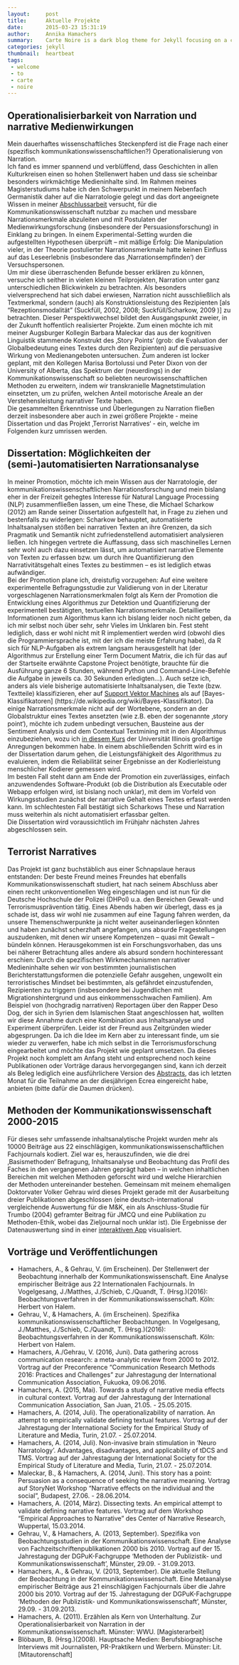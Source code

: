 ```yaml
---
layout:     post
title:      Aktuelle Projekte
date:       2015-03-23 15:31:19
author:     Annika Hamachers
summary:    Carte Noire is a dark blog theme for Jekyll focusing on a clear reading experience.
categories: jekyll
thumbnail:  heartbeat
tags:
 - welcome
 - to
 - carte
 - noire
---
```


<span itemprop="articleBody"><h2 id="operationalisierbarkeit-von-narration-und-narrative-medienwirkungen">Operationalisierbarkeit von Narration und narrative Medienwirkungen</h2>
<p>Mein dauerhaftes wissenschaftliches Steckenpferd ist die Frage nach einer (spezifisch kommunikationswissenschaftlichen?) Operationalisierung von Narration. <br />
Ich fand es immer spannend und verblüffend, dass Geschichten in allen Kulturkreisen einen so hohen Stellenwert haben und dass sie scheinbar besonders wirkmächtige Medieninhalte sind. Im Rahmen meines Magisterstudiums habe ich den Schwerpunkt in meinem Nebenfach Germanistik daher auf die Narratologie gelegt und das dort angeeignete Wissen in meiner <a href="http://www.annika-hamachers.de/pdfs/magister.pdf">Abschlussarbeit</a> versucht, für die Kommunikationswissenschaft nutzbar zu machen und messbare Narrationsmerkmale abzuleiten und mit Postulaten der Medienwirkungsforschung (insbesondere der Persuasionsforschung) in Einklang zu bringen. In einem Experimental-Setting wurden die aufgestellten Hypothesen überprüft – mit mäßige Erfolg: Die Manipulation vieler, in der Theorie postulierter Narrationsmerkmale hatte keinen Einfluss auf das Leseerlebnis (insbesondere das ‚Narrationsempfinden‘) der Versuchspersonen. <br />
Um mir diese überraschenden Befunde besser erklären zu können, versuche ich seither in vielen kleinen Teilprojekten, Narration unter ganz unterschiedlichen Blickwinkeln zu betrachten. Als besonders vielversprechend hat sich dabei erwiesen, Narration nicht ausschließlich als Textmerkmal, sondern (auch) als Konstruktionsleistung des Rezipienten [als “Rezeptionsmodalität” (Suckfüll, 2002, 2008; Suckfüll/Scharkow, 2009 )] zu betrachten.  Dieser Perspektivwechsel bildet den Ausgangspunkt zweier, in der Zukunft hoffentlich realisierter Projekte. Zum einen möchte ich mit meiner Augsburger Kollegin Barbara Maleckar das aus der kognitiven Linguistik stammende Konstrukt des ‚Story Points‘  (grob: die Evaluation der Globalbedeutung eines Textes durch den Rezipienten) auf die persuasive Wirkung von Medienangeboten untersuchen. Zum anderen ist locker geplant, mit den Kollegen Marisa Bortolussi und Peter Dixon von der University of Alberta, das Spektrum der (neuerdings) in der Kommunikationswissenschaft so beliebten neurowissenschaftlichen Methoden zu erweitern, indem wir transkranielle Magnetstimulation einsetzten, um zu prüfen, welchen Anteil motorische Areale an der Verstehensleistung narrativer Texte haben. <br />
Die gesammelten Erkenntnisse und Überlegungen zu Narration fließen derzeit insbesondere aber auch in zwei größere Projekte  - meine Dissertation und das Projekt  ‚Terrorist Narratives‘ - ein, welche im Folgenden kurz umrissen werden.</p>

<h2 id="dissertation-mglichkeiten-der-semi-automatisierten-narrationsanalyse">Dissertation: Möglichkeiten der (semi-)automatisierten Narrationsanalyse</h2>
<p>In meiner Promotion, möchte ich mein Wissen aus der Narratologie, der kommunikationswissenschaftlichen Narrationsforschung und mein bislang eher in der Freizeit gehegtes Interesse für Natural Language Processing (NLP) zusammenfließen lassen, um eine These, die Michael Scharkow (2012) am Rande seiner Dissertation aufgestellt hat, in Frage zu ziehen und bestenfalls zu widerlegen:  Scharkow behauptet, automatisierte Inhaltsanalysen stößen bei narrativen Texten an ihre Grenzen, da sich Pragmatik und Semantik nicht zufriedenstellend automatisiert analysieren ließen. Ich hingegen vertrete die Auffassung, dass sich maschinelles Lernen sehr wohl auch dazu einsetzen lässt, um automatisiert narrative Elemente von Texten zu erfassen bzw. um durch ihre Quantifizierung den Narrativitätsgehalt eines Textes zu bestimmen – es ist lediglich etwas aufwändiger. <br />
Bei der Promotion plane ich, dreistufig vorzugehen: Auf eine weitere experimentelle Befragungsstudie zur Validierung von in der Literatur vorgeschlagenen Narrationsmerkmalen folgt als Kern der Promotion die Entwicklung eines Algorithmus zur Detektion und Quantifizierung der experimentell bestätigten, textuellen Narrationsmerkmale. Detaillierte Informationen zum Algorithmus kann ich bislang leider noch nicht geben, da ich mir selbst noch über sehr, sehr  Vieles im Unklaren bin. Fest steht lediglich, dass er wohl nicht mit R implementiert werden wird (obwohl dies die Programmiersprache ist, mit der ich die meiste Erfahrung habe), da R sich für NLP-Aufgaben als extrem langsam herausgestellt hat (der Algorithmus zur Erstellung einer Term Document Matrix, die ich für das auf der Startseite erwähnte Capstone Project benötigte, brauchte für die Ausführung ganze 6 Stunden, während Python und Command-Line-Befehle die Aufgabe in jeweils ca. 30 Sekunden erledigten…). Auch setze ich, anders als viele bisherige automatisierte Inhaltsanalysen, die Texte (bzw. Textteile) klassifizieren, eher auf <a href="https://de.wikipedia.org/wiki/Support_Vector_Machine">Support Vektor Machines</a> als auf [Bayes-Klassifikatoren] (https://de.wikipedia.org/wiki/Bayes-Klassifikator). Da einige Narrationsmerkmale nicht auf der Wortebene, sondern an der Globalstruktur eines Textes ansetzten (wie z.B. eben der sogenannte ‚story point‘), möchte ich zudem unbedingt versuchen, Bausteine aus der Sentiment Analysis und dem Contextual Textmining mit in den Algorithmus einzubeziehen, wozu ich <a href="https://class.coursera.org/textanalytics-001">in diesem Kurs</a> der Universität Illinois großartige Anregungen bekommen habe.  In einem abschließenden Schritt wird es in der Dissertation darum gehen, die Leistungsfähigkeit des Algorithmus zu evaluieren, indem die Reliabilität seiner Ergebnisse an der Kodierleistung menschlicher Kodierer gemessen wird.  <br />
Im besten Fall steht dann am Ende der Promotion ein zuverlässiges, einfach anzuwendendes Software-Produkt (ob die Distribution als Executable oder Webapp erfolgen wird, ist bislang noch unklar), mit dem im Vorfeld von Wirkungsstudien zunächst der narrative Gehalt eines Textes erfasst werden kann. Im schlechtesten Fall bestätigt sich Scharkows These und Narration muss weiterhin als nicht automatisiert erfassbar gelten. <br />
Die Dissertation wird voraussichtlich im Frühjahr nächsten Jahres abgeschlossen sein.</p>

<h2 id="terrorist-narratives">Terrorist Narratives</h2>
<p>Das Projekt ist ganz buchstäblich aus einer Schnapslaue heraus entstanden: Der beste Freund meines Freundes hat ebenfalls Kommunikationswissenschaft studiert, hat nach seinem Abschluss aber einen recht unkonventionellen Weg  eingeschlagen und ist nun für die Deutsche Hochschule der Polizei (DHPol) u.a. den Bereichen Gewalt- und Terrorismusprävention tätig. Eines Abends haben wir überlegt, dass es ja schade ist, dass wir wohl nie zusammen auf eine Tagung fahren werden, da unsere Themenschwerpunkte ja nicht weiter auseinanderliegen könnten und haben zunächst scherzhaft angefangen, uns absurde Fragestellungen auszudenken, mit denen wir unsere Kompetenzen – quasi mit Gewalt – bündeln können. Herausgekommen ist ein Forschungsvorhaben, das  uns bei näherer Betrachtung alles andere als absurd sondern hochinteressant erschien: 
Durch die spezifischen Wirkmechanismen narrativer Medieninhalte sehen wir von bestimmten journalistischen Berichterstattungsformen  die potenzielle Gefahr ausgehen, ungewollt ein terroristisches Mindset bei bestimmten, als gefährdet einzustufenden, Rezipienten zu triggern (insbesondere bei Jugendlichen mit Migrationshintergrund und aus einkommensschwachen Familien). Am Beispiel von (hochgradig narrativen) Reportagen über den Rapper Deso Dog, der sich in Syrien dem Islamischen Staat angeschlossen hat, wollten wir diese Annahme durch eine Kombination aus Inhaltsanalyse und Experiment überprüfen. Leider ist der Freund aus Zeitgründen wieder abgesprungen. Da ich die Idee im Kern aber zu interessant finde, um sie wieder zu verwerfen, habe ich mich selbst in die Terrorismusforschung eingearbeitet und möchte das Projekt wie geplant umsetzen. Da dieses Projekt noch komplett am Anfang steht und entsprechend noch keine Publikationen oder Vorträge daraus hervorgegangen sind, kann ich derzeit als Beleg lediglich eine ausführlichere Version des  <a href="http://www.annika-hamachers.de/pdfs/terrorist_narratives.pdf">Abstracts</a>, das ich letzten Monat für die Teilnahme an der diesjährigen Ecrea eingereicht habe, anbieten (bitte dafür die Daumen drücken).</p>

<h2 id="methoden-der-kommunikationswissenschaft-2000-2015">Methoden der Kommunikationswissenschaft 2000-2015</h2>
<p>Für dieses sehr umfassende inhaltsanalytische Projekt wurden mehr als 10000 Beiträge aus 22 einschlägigen, kommunikationswissenschaftlichen Fachjournals kodiert. Ziel war es, herauszufinden, wie die drei ‚Basismethoden‘ Befragung, Inhaltsanalyse und Beobachtung das Profil des Faches in den vergangenen Jahren geprägt haben – in welchen inhaltlichen Bereichen mit welchen Methoden geforscht wird und welche Hierarchien der Methoden untereinander bestehen. Gemeinsam mit meinem ehemaligen Doktorvater Volker Gehrau wird dieses Projekt gerade mit der Ausarbeitung dreier Publikationen abgeschlossen (eine deutsch-international vergleichende Auswertung für die M&amp;K, ein als Anschluss-Studie für Trumbo (2004) geframter Beitrag für JMCQ und eine Publikation zu Methoden-Ethik, wobei das Zieljournal noch unklar ist). Die Ergebnisse der Datenauswertung sind in einer <a href="https://shinika.shinyapps.io/CommunicationMethods/">interaktiven App</a> visualisiert.</p>

<h2 id="vortrge-und-verffentlichungen">Vorträge und Veröffentlichungen</h2>
<ul>
  <li>Hamachers, A., &amp; Gehrau, V. (im Erscheinen). Der Stellenwert der Beobachtung innerhalb der Kommunikationswissenschaft. Eine Analyse empirischer Beiträge aus 22 Internationalen Fachjournals. In Vogelgesang, J./Matthes, J./Schieb, C./Quandt, T.  (Hrsg.)(2016): Beobachtungsverfahren in der Kommunikationswissenschaft. Köln: Herbert von Halem.</li>
  <li>Gehrau, V., &amp; Hamachers, A. (im Erscheinen). Spezifika kommunikationswissenschaftlicher Beobachtungen. In Vogelgesang, J./Matthes, J./Schieb, C./Quandt, T. (Hrsg.)(2016): Beobachtungsverfahren in der Kommunikationswissenschaft. Köln:  Herbert von Halem.</li>
  <li>Hamachers, A./Gehrau, V. (2016, Juni). Data gathering across communication research: a meta-analytic review from 2000 to 2012. Vortrag auf der Preconference “Communication Research Methods 2016: Practices and Challenges” zur Jahrestagung der International Communication Association, Fukuoka, 09.06.2016.</li>
  <li>Hamachers, A. (2015, Mai). Towards a study of narrative media effects in cultural context. Vortrag auf der Jahrestagung der International Communication Association, San Juan, 21.05. - 25.05.2015.</li>
  <li>Hamachers, A. (2014, Juli). The operationalizability of narration. An attempt to empirically validate defining textual features. Vortrag auf der Jahrestagung der International Society for the Empirical Study of Literature and Media, Turin, 21.07. - 25.07.2014.</li>
  <li>Hamachers, A. (2014, Juli). Non-invasive brain stimulation in ‘Neuro Narratology’. Advantages, disadvantages, and applicability of tDCS and TMS. Vortrag auf der Jahrestagung der International Society for the Empirical Study of Literature and Media, Turin, 21.07. - 25.07.2014.</li>
  <li>Maleckar, B., &amp; Hamachers, A. (2014, Juni). This story has a point: Persuasion as a consequence of seeking the narrative meaning. Vortrag auf StoryNet Workshop “Narrative effects on the individual and the social”, Budapest, 27.06. - 28.06.2014.</li>
  <li>Hamachers, A. (2014, März). Dissecting texts. An empirical attempt to validate defining narrative features. Vortrag auf dem Workshop “Empirical Approaches to Narrative” des Center of Narrative Research, Wuppertal, 15.03.2014.</li>
  <li>Gehrau, V., &amp; Hamachers, A. (2013, September). Spezifika von Beobachtungsstudien in der Kommunikationswissenschaft. Eine Analyse von Fachzeitschriftenpublikationen 2000 bis 2010. Vortrag auf der 15. Jahrestagung der DGPuK-Fachgruppe ‘Methoden der Publizistik- und Kommunikationswissenschaft’, Münster, 29.09. - 31.09.2013.</li>
  <li>Hamachers, A., &amp; Gehrau, V. (2013, September). Die aktuelle Stellung der Beobachtung in der Kommunikationswissenschaft. Eine Metaanalyse empirischer Beiträge aus 21 einschlägigen Fachjournals über die Jahre 2000 bis 2010. Vortrag auf der 15. Jahrestagung der DGPuK-Fachgruppe ‘Methoden der Publizistik- und Kommunikationswissenschaft’, Münster, 29.09. - 31.09.2013.</li>
  <li>Hamachers, A. (2011). Erzählen als Kern von Unterhaltung. Zur Operationalisierbarkeit von Narration in der Kommunikationswissenschaft. Münster: WWU. [Magisterarbeit]</li>
  <li>Blöbaum, B. (Hrsg.)(2008). Hauptsache Medien: Berufsbiographische Interviews mit  Journalisten, PR-Praktikern und Werbern. Münster: Lit. [Mitautorenschaft]</li>
</ul>
</span>
